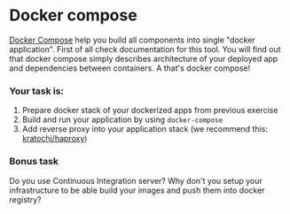 Docker compose
==============

[Docker Compose](https://docs.docker.com/compose) help you build all components into single "docker application". First of all check documentation for this tool. You will find out that docker compose simply describes architecture of your deployed app and dependencies between containers. A that's docker compose!

### Your task is:

1. Prepare docker stack of your dockerized apps from previous exercise
2. Build and run your application by using `docker-compose`
3. Add reverse proxy into your application stack (we recommend this: [kratochj/haproxy](https://hub.docker.com/r/kratochj/haproxy/))

### Bonus task
Do you use Continuous Integration server? Why don't you setup your infrastructure to be able build your images and push them into docker registry?
